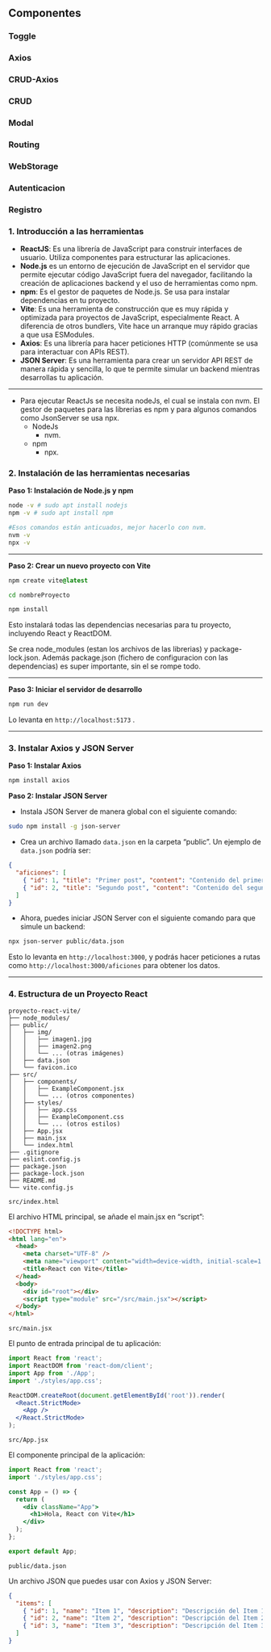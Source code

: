 ## **Componentes**
### **Toggle**
### **Axios**
### **CRUD-Axios**
### **CRUD**
### **Modal**
### **Routing**
### **WebStorage**
### **Autenticacion**
### **Registro**

### **1. Introducción a las herramientas**

- **ReactJS**: Es una librería de JavaScript para construir interfaces de usuario. Utiliza componentes para estructurar las aplicaciones.
- **Node.js** es un entorno de ejecución de JavaScript en el servidor que permite ejecutar código JavaScript fuera del navegador, facilitando la creación de aplicaciones backend y el uso de herramientas como npm.
- **npm**: Es el gestor de paquetes de Node.js. Se usa para instalar dependencias en tu proyecto.
- **Vite**: Es una herramienta de construcción que es muy rápida y optimizada para proyectos de JavaScript, especialmente React. A diferencia de otros bundlers, Vite hace un arranque muy rápido gracias a que usa ESModules.
- **Axios**: Es una librería para hacer peticiones HTTP (comúnmente se usa para interactuar con APIs REST).
- **JSON Server**: Es una herramienta para crear un servidor API REST de manera rápida y sencilla, lo que te permite simular un backend mientras desarrollas tu aplicación.

---

- Para ejecutar ReactJs se necesita nodeJs, el cual se instala con nvm. El gestor de paquetes para las librerias es npm y para algunos comandos como JsonServer se usa npx.
    - NodeJs
        - nvm.
    - npm
        - npx.

### **2. Instalación de las herramientas necesarias**

**Paso 1: Instalación de Node.js y npm**

```bash
node -v # sudo apt install nodejs
npm -v # sudo apt install npm

#Esos comandos están anticuados, mejor hacerlo con nvm.
nvm -v
npx -v
```

---

**Paso 2: Crear un nuevo proyecto con Vite**

```css
npm create vite@latest 
```

```bash
cd nombreProyecto

```

```bash
npm install

```

Esto instalará todas las dependencias necesarias para tu proyecto, incluyendo React y ReactDOM.

 Se crea node_modules (estan los archivos de las librerias) y package-lock.json. Además package.json (fichero de configuracion con las dependencias) es super importante, sin el se rompe todo.

---

**Paso 3: Iniciar el servidor de desarrollo**

```bash
npm run dev

```

Lo levanta en `http://localhost:5173` .

---

### **3. Instalar Axios y JSON Server**

**Paso 1: Instalar Axios**

```bash
npm install axios

```

**Paso 2: Instalar JSON Server**

- Instala JSON Server de manera global con el siguiente comando:

```bash
sudo npm install -g json-server
```

- Crea un archivo llamado `data.json` en la carpeta “public”. Un ejemplo de `data.json` podría ser:

```json
{
  "aficiones": [
    { "id": 1, "title": "Primer post", "content": "Contenido del primer post" },
    { "id": 2, "title": "Segundo post", "content": "Contenido del segundo post" }
  ]
}

```

- Ahora, puedes iniciar JSON Server con el siguiente comando para que simule un backend:

```bash
npx json-server public/data.json

```

Esto lo levanta en `http://localhost:3000`, y podrás hacer peticiones a rutas como `http://localhost:3000/aficiones` para obtener los datos.

---

### **4. Estructura de un Proyecto React**

```
proyecto-react-vite/
├── node_modules/
├── public/
│   ├── img/
│   │   ├── imagen1.jpg
│   │   ├── imagen2.png
│   │   └── ... (otras imágenes)
│   ├── data.json
│   └── favicon.ico
├── src/
│   ├── components/
│   │   ├── ExampleComponent.jsx
│   │   └── ... (otros componentes)
│   ├── styles/
│   │   ├── app.css
│   │   ├── ExampleComponent.css
│   │   └── ... (otros estilos)
│   ├── App.jsx
│   ├── main.jsx
│   └── index.html
├── .gitignore
├── eslint.config.js
├── package.json
├── package-lock.json
├── README.md
└── vite.config.js

```

`src/index.html`

El archivo HTML principal, se añade el main.jsx en “script”:

```html
<!DOCTYPE html>
<html lang="en">
  <head>
    <meta charset="UTF-8" />
    <meta name="viewport" content="width=device-width, initial-scale=1.0" />
    <title>React con Vite</title>
  </head>
  <body>
    <div id="root"></div>
    <script type="module" src="/src/main.jsx"></script>
  </body>
</html>

```

`src/main.jsx`

El punto de entrada principal de tu aplicación:

```jsx
import React from 'react';
import ReactDOM from 'react-dom/client';
import App from './App';
import './styles/app.css';

ReactDOM.createRoot(document.getElementById('root')).render(
  <React.StrictMode>
    <App />
  </React.StrictMode>
);

```

`src/App.jsx`

El componente principal de la aplicación:

```jsx
import React from 'react';
import './styles/app.css';

const App = () => {
  return (
    <div className="App">
      <h1>Hola, React con Vite</h1>
    </div>
  );
};

export default App;

```

`public/data.json`

Un archivo JSON que puedes usar con Axios y JSON Server:

```json
{
  "items": [
    { "id": 1, "name": "Item 1", "description": "Descripción del Item 1" },
    { "id": 2, "name": "Item 2", "description": "Descripción del Item 2" },
    { "id": 3, "name": "Item 3", "description": "Descripción del Item 3" }
  ]
}

```